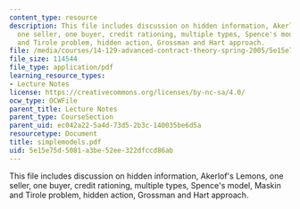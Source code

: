 ```yaml
---
content_type: resource
description: This file includes discussion on hidden information, Akerlof's Lemons,
  one seller, one buyer, credit rationing, multiple types, Spence's model, Maskin
  and Tirole problem, hidden action, Grossman and Hart approach.
file: /media/courses/14-129-advanced-contract-theory-spring-2005/5e15e75d5081a3be52ee322dfccd86ab_simplemodels.pdf
file_size: 114544
file_type: application/pdf
learning_resource_types:
- Lecture Notes
license: https://creativecommons.org/licenses/by-nc-sa/4.0/
ocw_type: OCWFile
parent_title: Lecture Notes
parent_type: CourseSection
parent_uid: ec042a22-5a4d-73d5-2b3c-140035be6d5a
resourcetype: Document
title: simplemodels.pdf
uid: 5e15e75d-5081-a3be-52ee-322dfccd86ab
---
```

This file includes discussion on hidden information, Akerlof's Lemons, one seller, one buyer, credit rationing, multiple types, Spence's model, Maskin and Tirole problem, hidden action, Grossman and Hart approach.
